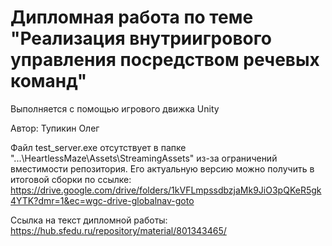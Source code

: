 # Дипломная работа по теме "Реализация внутриигрового управления посредством речевых команд"

Выполняется с помощью игрового движка Unity

Автор: Тупикин Олег

Файл test_server.exe отсутствует в папке "...\HeartlessMaze\Assets\StreamingAssets" из-за ограничений вместимости репозитория. Его актуальную версию можно получить в итоговой сборки по ссылке: https://drive.google.com/drive/folders/1kVFLmpssdbzjaMk9JiO3pQKeR5gk4YTK?dmr=1&ec=wgc-drive-globalnav-goto

Ссылка на текст дипломной работы: https://hub.sfedu.ru/repository/material/801343465/